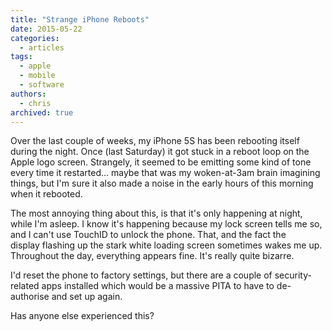 ```yaml
---
title: "Strange iPhone Reboots"
date: 2015-05-22
categories:
  - articles
tags:
  - apple
  - mobile
  - software
authors:
  - chris
archived: true
---
```


Over the last couple of weeks, my iPhone 5S has been rebooting itself during the night. Once (last Saturday) it got stuck in a reboot loop on the Apple logo screen. Strangely, it seemed to be emitting some kind of tone every time it restarted… maybe that was my woken-at-3am brain imagining things, but I'm sure it also made a noise in the early hours of this morning when it rebooted.

The most annoying thing about this, is that it's only happening at night, while I'm asleep. I know it's happening because my lock screen tells me so, and I can't use TouchID to unlock the phone. That, and the fact the display flashing up the stark white loading screen sometimes wakes me up. Throughout the day, everything appears fine. It's really quite bizarre.

I'd reset the phone to factory settings, but there are a couple of security-related apps installed which would be a massive PITA to have to de-authorise and set up again.

Has anyone else experienced this?
